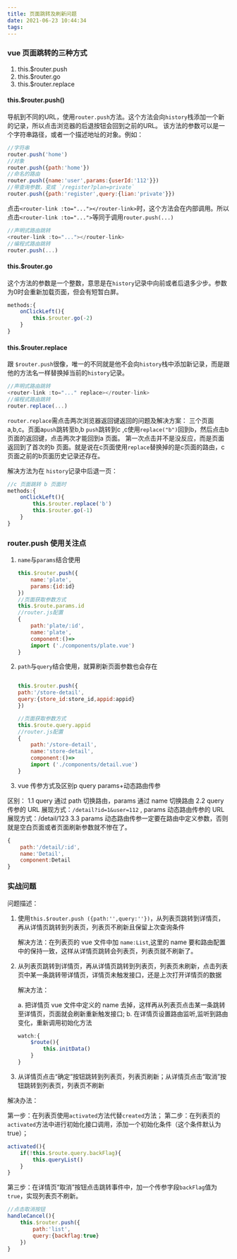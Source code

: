 ```yaml
---
title: 页面跳转及刷新问题
date: 2021-06-23 10:44:34
tags:
---
```

### vue 页面跳转的三种方式

1. this.$router.push
2. this.$router.go
3. this.$router.replace

#### this.$router.push()

导航到不同的URL，使用`router.push`方法。这个方法会向`history`栈添加一个新的记录，所以点击浏览器的后退按钮会回到之前的URL。
该方法的参数可以是一个字符串路径，或者一个描述地址的对象。例如：

```javascript
//字符串
router.push('home')
//对象
router.push({path:'home'})
//命名的路由
router.push({name:'user',params:{userId:'112'}})
//带查询参数，变成 `/register?plan=private`
router.push({path:'register',query:{lian:'private'}})

```

点击`<router-link :to="..."></router-link>`时，这个方法会在内部调用。所以点击`<router-link :to="...">`等同于调用`router.push(...)`

```javascript
//声明式路由跳转
<router-link :to="..."></router-link>
//编程式路由跳转
router.push(...)
```

#### this.$router.go

这个方法的参数是一个整数，意思是在`history`记录中向前或者后退多少步。参数为0时会重新加载页面，但会有短暂白屏。

```javascript
methods:{
    onClickLeft(){
        this.$router.go(-2)
    }
}

```

#### this.$router.replace

跟 `$router.push`很像，唯一的不同就是他不会向`history`栈中添加新记录，而是跟他的方法名一样替换掉当前的`history`记录。

```javascript
//声明式路由跳转
<router-link :to="..." replace></router-link>
//编程式路由跳转
router.replace(...)
```

`router.replace`需点击两次浏览器返回键返回的问题及解决方案：
三个页面a,b,c。页面a`push`跳转至b,b `push`跳转到c ,c使用`replace("b")`回到b，然后点击b 页面的返回键，点击两次才能回到a 页面。
第一次点击并不是没反应，而是页面返回到了首次的b 页面。就是说在c页面使用`replace`替换掉的是c页面的路由，c 页面之前的b页面历史记录还存在。

解决方法为在 `history`记录中后退一页：

```javascript
//c 页面跳转 b 页面时
methods:{
    onClickLeft(){
        this.$router.replace('b')
        this.$router.go(-1)
    }
}

```

### router.push 使用关注点

1. `name`与`params`结合使用

    ```javascript
    this.$router.push({
        name:'plate',
        params:{id:id}
    })
    //页面获取参数方式
    this.$route.params.id
    //router.js配置
    {
        path:'plate/:id',
        name:'plate',
        component:()=>
        import ('./components/plate.vue')
    }

    ```

2. `path`与`query`结合使用，就算刷新页面参数也会存在

    ```javascript

    this.$router.push({
    path:'/store-detail',
    query:{store_id:store_id,appid:appid}
    })

    //页面获取参数方式
    this.$route.query.appid
    //router.js配置
    {
        path:'/store-detail',
        name:'store-detail',
        component:()=>
        import ('./components/detail.vue')
    }

    ```

3. vue 传参方式及区别p
query
params+动态路由传参

区别：
1.1 query 通过 path 切换路由，params 通过 name 切换路由
2.2 query 传参的 URL 展现方式：`/detail?id=1&user=112` , params 动态路由传参的 URL 展现方式：/detail/123
3.3 params 动态路由传参一定要在路由中定义参数，否则就是空白页面或者页面刷新参数就不惨在了。

```javascript
{
    path:'/detail/:id',
    name:'Detail',
    component:Detail
}
```

### 实战问题

问题描述：

1. 使用`this.$router.push ({path:'',query:''})`，从列表页跳转到详情页，再从详情页跳转到列表页，列表页不刷新且保留上次查询条件

    解决方法：在列表页的 vue 文件中加 `name:List`,这里的 name 要和路由配置中的保持一致，这样从详情页跳转会列表页，列表页就不刷新了。

2. 从列表页跳转到详情页，再从详情页跳转到列表页，列表页未刷新，点击列表页中某一条跳转带详情页，详情页未触发接口，还是上次打开详情页的数据

    解决方法：

    a. 把详情页 vue 文件中定义的 name 去掉，这样再从列表页点击某一条跳转至详情页，页面就会刷新重新触发接口;
    b. 在详情页设置路由监听,监听到路由变化，重新调用初始化方法

    ```javascript
    watch:{
        $route(){
            this.initData()
        }
    }
    ```
3. 从详情页点击“确定”按钮跳转到列表页，列表页刷新；从详情页点击“取消”按钮跳转到列表页，列表页不刷新

解决办法：

第一步：在列表页使用`activated`方法代替`created`方法；
第二步：在列表页的`activated`方法中进行初始化接口调用，添加一个初始化条件（这个条件默认为true）；

```javascript
activated(){
    if(!this.$route.query.backFlag){
        this.queryList()
    }
}
```

第三步：在详情页“取消”按钮点击跳转事件中，加一个传参字段`backFlag`值为`true`，实现列表页不刷新。

```javascript
//点击取消按钮
handleCancel(){
    this.$router.push({
        path:'list',
        query:{backflag:true}
    })
}

```
